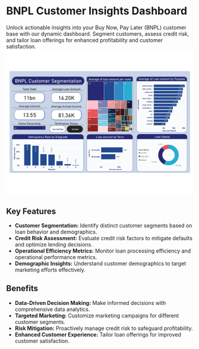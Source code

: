 # BNPL Customer Insights Dashboard

Unlock actionable insights into your Buy Now, Pay Later (BNPL) customer base with our dynamic dashboard. Segment customers, assess credit risk, and tailor loan offerings for enhanced profitability and customer satisfaction.
![BNPL Customer Segmentation](BNPL%20Customer%20segmentation.jpg)
## Key Features

- **Customer Segmentation:** Identify distinct customer segments based on loan behavior and demographics.
- **Credit Risk Assessment:** Evaluate credit risk factors to mitigate defaults and optimize lending decisions.
- **Operational Efficiency Metrics:** Monitor loan processing efficiency and operational performance metrics.
- **Demographic Insights:** Understand customer demographics to target marketing efforts effectively.

## Benefits

- **Data-Driven Decision Making:** Make informed decisions with comprehensive data analytics.
- **Targeted Marketing:** Customize marketing campaigns for different customer segments.
- **Risk Mitigation:** Proactively manage credit risk to safeguard profitability.
- **Enhanced Customer Experience:** Tailor loan offerings for improved customer satisfaction.



